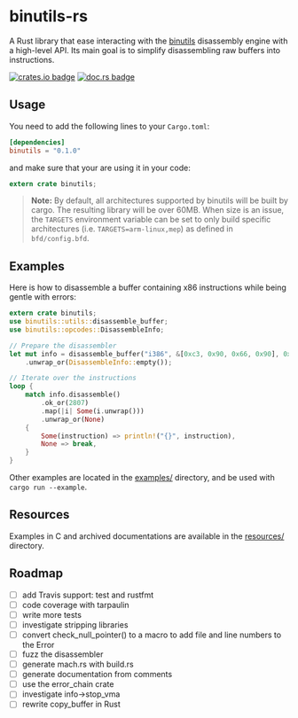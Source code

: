 # binutils-rs

A Rust library that ease interacting with the
[binutils](https://www.gnu.org/software/binutils/) disassembly engine with a
high-level API. Its main goal is to simplify disassembling raw buffers into
instructions.

[![crates.io badge](https://img.shields.io/crates/v/binutils.svg)](https://crates.io/crates/binutils/)
[![doc.rs badge](https://docs.rs/binutils/badge.svg)](https://docs.rs/crate/binutils/)

## Usage

You need to add the following lines to your `Cargo.toml`:
```toml
[dependencies]
binutils = "0.1.0"
```

and make sure that your are using it in your code:
```rust
extern crate binutils;
```

> **Note:**
By default, all architectures supported by binutils will be built by cargo. The
resulting library will be over 60MB. When size is an issue, the `TARGETS`
environment variable can be set to only build specific architectures (i.e.
`TARGETS=arm-linux,mep`) as defined in `bfd/config.bfd`.
>

## Examples

Here is how to disassemble a buffer containing x86 instructions while being
gentle with errors:
```rust
extern crate binutils;
use binutils::utils::disassemble_buffer;
use binutils::opcodes::DisassembleInfo;

// Prepare the disassembler
let mut info = disassemble_buffer("i386", &[0xc3, 0x90, 0x66, 0x90], 0x2800)
    .unwrap_or(DisassembleInfo::empty());

// Iterate over the instructions
loop {
    match info.disassemble()
        .ok_or(2807)
        .map(|i| Some(i.unwrap()))
        .unwrap_or(None)
    {
        Some(instruction) => println!("{}", instruction),
        None => break,
    }
}
```

Other examples are located in the [examples/](examples) directory, and be used
with `cargo run --example`.

## Resources

Examples in C and archived documentations are available in the
[resources/](resources/) directory.

## Roadmap

- [ ] add Travis support: test and rustfmt
- [ ] code coverage with tarpaulin
- [ ] write more tests
- [ ] investigate stripping libraries
- [ ] convert check_null_pointer() to a macro to add file and line numbers to the Error
- [ ] fuzz the disassembler
- [ ] generate mach.rs with build.rs
- [ ] generate documentation from comments
- [ ] use the error_chain crate
- [ ] investigate info->stop_vma
- [ ] rewrite copy_buffer in Rust

